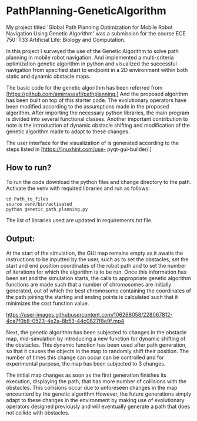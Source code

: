 # PathPlanning-GeneticAlgorithm
My project titled 'Global Path Planning Optimization for Mobile Robot Navigation Using Genetic Algorithm' was a submission for the course ECE 750: T33 Artificial Life: Biology and Computation.

In this project I surveyed the use of the Genetic Algorithm to solve path planning in mobile robot navigation. And implemented a multi-criteria optimization genetic algorithm in python and visualized the successful navigation from specified start to endpoint in a 2D environment within both static and dynamic obstacle maps.

The basic code for the genetic algorithm has been referred from [https://github.com/amirrassafi/pathplanning.] And the proposed algorithm has been built on top of this starter code. The evolutionary operators have been modified according to the assumptions made in the proposed algorithm. After importing the necessary python libraries, the main program is divided into several functional classes. Another important contribution to note is the introduction of dynamic obstacle shifting and modification of the genetic algorithm made to adapt to these changes.

The user interface for the visualization of is generated according to the steps listed in [https://linuxhint.com/use- pyqt-gui-builder/.] 

## How to run?

To run the code download the python files and change directory to the path. Activate the venv with required libraries and run as follows:

```
cd Path_to_files
source venv/bin/activated
python genetic_path_planning.py
```
The list of libraries used are updated in requirements.txt file.

## Output:

At the start of the simulation, the GUI map remains empty as it awaits the instructions to be inputted by the user, such as to set the obstacles, set the start and end position coordinates of the robot path and to set the number of iterations for which the algorithm is to be run. Once this information has been set and the simulation starts, the calls to appropriate genetic algorithm functions are made such that a number of chromosomes are initially generated, out of which the best chromosome containing the coordinates of the path joining the starting and ending points is calculated such that it minimizes the cost function value.



https://user-images.githubusercontent.com/106268058/228067812-4ca7f0b8-0523-4e2a-8b53-44c0827f8e9f.mp4



Next, the genetic algorithm has been subjected to changes in the obstacle map, mid-simulation by introducing a new function for dynamic shifting of the obstacles. This dynamic function has been used after path generation, so that it causes the objects in the map to randomly shift their position. The number of times this change can occur can be controlled and for experimental purpose, the map has been subjected to 3 changes.

The initial map changes as soon as the first generation finishes its execution, displaying the path, that has more number of collisions with the obstacles. This collisions occur due to unforeseen changes in the map encounterd by the genetic algorithm However, the future generations simply adapt to these changes in the environment by making use of evolutionary operators designed previously and will eventually generate a path that does not collide with obstacles. 
